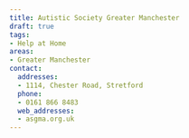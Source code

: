 ```yaml
---
title: Autistic Society Greater Manchester
draft: true
tags:
- Help at Home
areas:
- Greater Manchester
contact:
  addresses:
  - 1114, Chester Road, Stretford
  phone:
  - 0161 866 8483
  web_addresses:
  - asgma.org.uk
---
```


